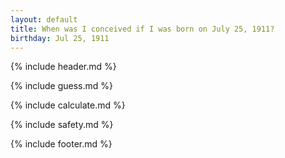 ```yaml
---
layout: default
title: When was I conceived if I was born on July 25, 1911?
birthday: Jul 25, 1911
---
```


{% include header.md %}

{% include guess.md %}

{% include calculate.md %}

{% include safety.md %}

{% include footer.md %}



